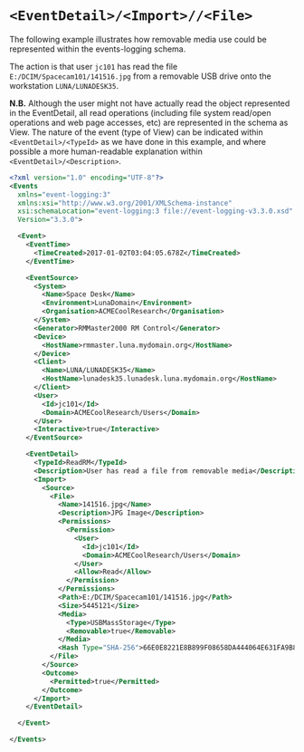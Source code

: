 # `<EventDetail>/<Import>//<File>`

The following example illustrates how removable media use could be represented within the events-logging schema.

The action is that user `jc101` has read the file `E:/DCIM/Spacecam101/141516.jpg` from a removable USB drive onto the workstation `LUNA/LUNADESK35`.

**N.B.** Although the user might not have actually read the object represented in the EventDetail, all read operations (including file system read/open operations and web page accesses, etc) are represented in the schema as View.  The nature of the event (type of View) can be indicated within `<EventDetail>/<TypeId>` as we have done in this example, and where possible a more human-readable explanation within `<EventDetail>/<Description>`.

``` xml
<?xml version="1.0" encoding="UTF-8"?>
<Events 
  xmlns="event-logging:3" 
  xmlns:xsi="http://www.w3.org/2001/XMLSchema-instance" 
  xsi:schemaLocation="event-logging:3 file://event-logging-v3.3.0.xsd" 
  Version="3.3.0">

  <Event>
    <EventTime>
      <TimeCreated>2017-01-02T03:04:05.678Z</TimeCreated>
    </EventTime>

    <EventSource>
      <System>
        <Name>Space Desk</Name>
        <Environment>LunaDomain</Environment>
        <Organisation>ACMECoolResearch</Organisation>
      </System>
      <Generator>RMMaster2000 RM Control</Generator>
      <Device>
        <HostName>rmmaster.luna.mydomain.org</HostName>
      </Device>
      <Client>
        <Name>LUNA/LUNADESK35</Name>
        <HostName>lunadesk35.lunadesk.luna.mydomain.org</HostName>
      </Client>
      <User>
        <Id>jc101</Id>
        <Domain>ACMECoolResearch/Users</Domain>
      </User>
      <Interactive>true</Interactive>
    </EventSource>

    <EventDetail>
      <TypeId>ReadRM</TypeId>
      <Description>User has read a file from removable media</Description>
      <Import>
        <Source>
          <File>
            <Name>141516.jpg</Name>
            <Description>JPG Image</Description>
            <Permissions>
              <Permission>
                <User>
                  <Id>jc101</Id>
                  <Domain>ACMECoolResearch/Users</Domain>
                </User>
                <Allow>Read</Allow>
              </Permission>
            </Permissions>
            <Path>E:/DCIM/Spacecam101/141516.jpg</Path>
            <Size>5445121</Size>
            <Media>
              <Type>USBMassStorage</Type>
              <Removable>true</Removable>
            </Media>
            <Hash Type="SHA-256">66E0E8221E8B899F08658DA444064E631FA9B8ABE9068A208AFE051BD4E7B960</Hash>
          </File>
        </Source>
        <Outcome>
          <Permitted>true</Permitted>
        </Outcome>
      </Import>
    </EventDetail>

  </Event>

</Events>
```

